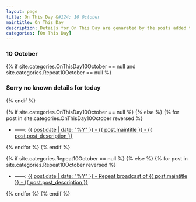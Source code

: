 ```yaml
---
layout: page
title: On This Day &#124; 10 October
maintitle: On This Day
description: Details for On This Day are genarated by the posts added to the website so the content is subject to changes/updates over time.
categories: [On This Day]
---
```


<h3>10 October</h3>

{% if site.categories.OnThisDay10October == null and site.categories.Repeat10October == null %}
  <h3>Sorry no known details for today</h3>
{% endif %}

{% if site.categories.OnThisDay10October == null %}
{% else %}
{% for post in site.categories.OnThisDay10October reversed %}
<ul>
<li> ——: <a href="{{ post.url }}">{{ post.date | date: "%Y" }} - {{ post.maintitle }} - {{ post.post_description }}</a></li>
</ul>
{% endfor %}
{% endif %}

{% if site.categories.Repeat10October == null %}
{% else %}
{% for post in site.categories.Repeat10October reversed %}
<ul>
<li> ——: <a href="{{ post.url }}">{{ post.date | date: "%Y" }} - Repeat broadcast of {{ post.maintitle }} - {{ post.post_description }}</a></li>
</ul>
{% endfor %}
{% endif %}
